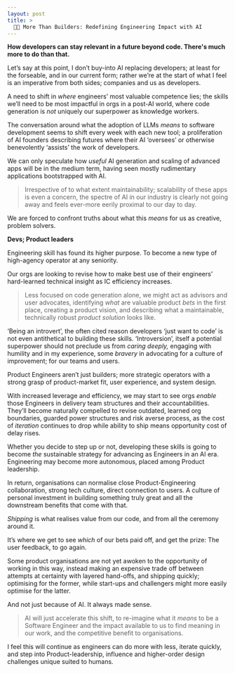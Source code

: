 ```yaml
---
layout: post
title: >
  👨‍💻 More Than Builders: Redefining Engineering Impact with AI
---
```


<!-- summary -->

**How developers can stay relevant in a future beyond code. There's much more to do than that.**

Let’s say at this point, I don’t buy-into AI replacing developers; at least for the forseable, and in our current form; rather we’re at the start of what I feel is an imperative from both sides; companies and us as developers.

A need to shift in _where_ engineers’ most valuable competence lies; the skills we’ll need to be most impactful in orgs in a post-AI world, where code generation is _not_ uniquely our superpower as knowledge workers.

The conversation around what the adoption of LLMs _means_ to software development seems to shift every week with each new tool; a proliferation of AI founders describing futures where their AI ‘oversees’ or otherwise benevolently ‘assists’ the work of developers.

We can only speculate how _useful_ AI generation and scaling of advanced apps will be in the medium term, having seen mostly rudimentary applications bootstrapped with AI.

<blockquote>
Irrespective of to what extent maintainability; scalability of these apps is even a concern, the spectre of AI in our industry is clearly not going away and feels ever-more eerily proximal to our day to day.
</blockquote>

We are forced to confront truths about what this _means_ for us as creative, problem solvers.

**Devs; Product leaders**

Engineering skill has found its higher purpose. To become a new type of high-agency operator at any seniority.

Our orgs are looking to revise how to make best use of their engineers’ hard-learned technical insight as IC efficiency increases.

<blockquote>
Less focused on code generation alone, we might act as advisors and user advocates, identifying <em>what</em> are valuable product <em>bets</em> in the first place, creating a product vision, and describing what a maintainable, technically robust <em>product solution</em> looks like.
</blockquote>

‘Being an introvert’, the often cited reason developers ‘just want to code’ is not even antithetical to building these skills. ‘Introversion’, itself a potential superpower should not preclude us from _caring deeply,_ engaging with humility and in my experience, some _bravery_ in advocating for a culture of improvement; for our teams and users.

Product Engineers aren’t just builders; more strategic operators with a strong grasp of product-market fit, user experience, and system design.

With increased leverage and efficiency, we may start to see orgs _enable_ those Engineers in delivery team structures and their accountabilities. They’ll become naturally compelled to revise outdated, learned org boundaries, guarded power structures and risk averse process, as the cost of _iteration_ continues to drop while ability to ship means opportunity cost of delay rises.

Whether you decide to step up or not, developing these skills is going to become _the_ sustainable strategy for advancing as Engineers in an AI era. Engineering may become more autonomous, placed among Product leadership.

In return, organisations can normalise close Product-Engineering collaboration, strong tech culture, direct connection to users. A culture of personal investment in building something truly great and all the downstream benefits that come with that.

_Shipping_ is what realises value from our code, and from all the ceremony around it.

It’s where we get to see _which_ of our bets paid off, and get the prize: The user feedback, to go again.

Some product organisations are not yet awoken to the opportunity of working in this way, instead making an expensive trade off between attempts at certainty with layered hand-offs, and shipping quickly; optimising for the former, while start-ups and challengers might more easily optimise for the latter.

And not just because of AI. It always made sense.

<blockquote>AI will just accelerate this shift, to re-imagine what it <em>means</em> to be a Software Engineer and the impact available to us to find meaning in our work, and the competitive benefit to organisations.</blockquote>

I feel this will continue as engineers can do more with less, iterate quickly, and step into Product-leadership, influence and higher-order design challenges unique suited to humans.

